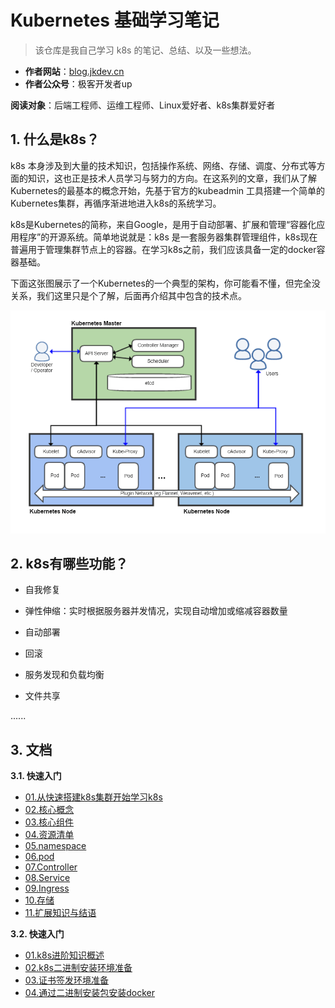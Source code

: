 # Kubernetes 基础学习笔记


> 该仓库是我自己学习 k8s 的笔记、总结、以及一些想法。
> 

- **作者网站**：[blog.jkdev.cn](https://blog.jkdev.cn)
- **作者公众号**：极客开发者up


**阅读对象**：后端工程师、运维工程师、Linux爱好者、k8s集群爱好者

## 1. 什么是k8s？

k8s 本身涉及到大量的技术知识，包括操作系统、网络、存储、调度、分布式等方面的知识，这也正是技术人员学习与努力的方向。在这系列的文章，我们从了解Kubernetes的最基本的概念开始，先基于官方的kubeadmin 工具搭建一个简单的Kubernetes集群，再循序渐进地进入k8s的系统学习。


k8s是Kubernetes的简称，来自Google，是用于自动部署、扩展和管理“容器化应用程序”的开源系统。简单地说就是：k8s 是一套服务器集群管理组件，k8s现在普遍用于管理集群节点上的容器。在学习k8s之前，我们应该具备一定的docker容器基础。


下面这张图展示了一个Kubernetes的一个典型的架构，你可能看不懂，但完全没关系，我们这里只是个了解，后面再介绍其中包含的技术点。

![Kubernetes](./img/01-kubernetes.png)


## 2. k8s有哪些功能？

- 自我修复

- 弹性伸缩：实时根据服务器并发情况，实现自动增加或缩减容器数量

- 自动部署

- 回滚

- 服务发现和负载均衡

- 文件共享

......


## 3. 文档


**3.1. 快速入门**

- [01.从快速搭建k8s集群开始学习k8s](./01.basic/kb01-build.md)
- [02.核心概念](./01.basic/kb02-conception.md)
- [03.核心组件](./01.basic/kb03-compoents.md)
- [04.资源清单](./01.basic/kb04-yaml.md)
- [05.namespace](./01.basic/kb04-namespace.md)
- [06.pod](./01.basic/kb06-pod.md)
- [07.Controller](./01.basic/kb07-controller.md)
- [08.Service](./01.basic/kb08-service.md)
- [09.Ingress](./01.basic/kb09-ingress.md)
- [10.存储](./01.basic/kb10-storage.md)
- [11.扩展知识与结语](./01.basic/kb11-extend.md)


**3.2. 快速入门**

- [01.k8s进阶知识概述](./02.forward/f01-summary.md)
- [02.k8s二进制安装环境准备](./02.forward/f02-prepare.md)
- [03.证书签发环境准备](./02.forward/f03-sign-prepare.md)
- [04.通过二进制安装包安装docker](./02.forward/f04-install-docker.md)


